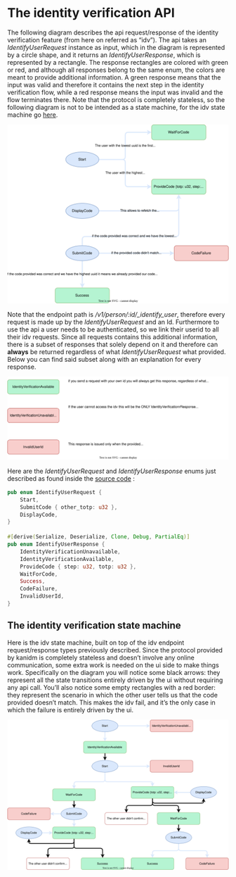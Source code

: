 # The identity verification API

The following diagram describes the api request/response of the identity verification feature (from here on referred as “idv”). The api takes an _IdentifyUserRequest_ instance as input, which in the diagram is represented by a circle shape, and it returns an _IdentifyUserResponse_, which is represented by a rectangle.
The response rectangles are colored with green or red, and although all responses belong to the same enum, the colors are meant to provide additional information. A green response means that the input was valid and therefore it contains the next step in the identity verification flow, while a red response means the input was invalid and the flow terminates there. Note that the protocol is completely stateless, so the following diagram is not to be intended as a state machine, for the idv state machine go [here](#the-identity-verification-state-machine-idv).

![idv api diagram](diagrams/idv_api_diagram.drawio.svg)

Note that the endpoint path is _/v1/person/:id/\_identify_user_, therefore every request is made up by the _IdentifyUserRequest_ and an Id. Furthermore to use the api a user needs to be authenticated, so we link their userid to all their idv requests. Since all requests contains this additional information, there is a subset of responses that solely depend on it and therefore can **always** be returned regardless of what _IdentifyUserRequest_ what provided. Below you can find said subset along with an explanation for every response.

![generic api responses](diagrams/idv_generic_responses.drawio.svg)

Here are the _IdentifyUserRequest_ and _IdentifyUserResponse_ enums just described as found inside the [source code](https://github.com/kanidm/kanidm/blob/05b35df413e017ca44cc4410cc255b63728ef373/proto/src/internal.rs#L32) :

```rust
pub enum IdentifyUserRequest {
    Start,
    SubmitCode { other_totp: u32 },
    DisplayCode,
}

#[derive(Serialize, Deserialize, Clone, Debug, PartialEq)]
pub enum IdentifyUserResponse {
    IdentityVerificationUnavailable,
    IdentityVerificationAvailable,
    ProvideCode { step: u32, totp: u32 },
    WaitForCode,
    Success,
    CodeFailure,
    InvalidUserId,
}

```

## The identity verification state machine

Here is the idv state machine, built on top of the idv endpoint request/response types previously described.
Since the protocol provided by kanidm is completely stateless and doesn’t involve any online communication, some extra work is needed on the ui side to make things work. Specifically on the diagram you will notice some black arrows: they represent all the state transitions entirely driven by the ui without requiring any api call. You’ll also notice some empty rectangles with a red border: they represent the scenario in which the other user tells us that the code provided doesn’t match. This makes the idv fail, and it’s the only case in which the failure is entirely driven by the ui.

![idv state machine](diagrams/idv_state_machine.drawio.svg)
